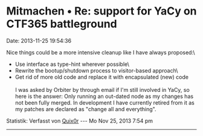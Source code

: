 Mitmachen • Re: support for YaCy on CTF365 battleground
=======================================================

Date: 2013-11-25 19:54:36

Nice things could be a more intensive cleanup like I have always
proposed:\
- Use interface as type-hint wherever possible\
- Rewrite the bootup/shutdown process to visitor-based approach\
- Get rid of more old code and replace it with encapsulated (new) code\
\
I was asked by Orbiter by through email if I\'m still involved in YaCy,
so here is the answer: Only running an out-dated node as my changes has
not been fully merged. In development I have currently retired from it
as my patches are declared as \"change all and everything\".

Statistik: Verfasst von
[Quix0r](http://forum.yacy-websuche.de/memberlist.php?mode=viewprofile&u=115)
--- Mo Nov 25, 2013 7:54 pm

------------------------------------------------------------------------
